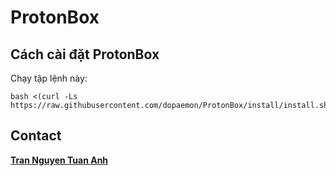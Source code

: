 # ProtonBox

## Cách cài đặt ProtonBox
Chạy tập lệnh này:
```
bash <(curl -Ls https://raw.githubusercontent.com/dopaemon/ProtonBox/install/install.sh)
```
## Contact
[**Tran Nguyen Tuan Anh**](https://fb.me/KernelPanix)
